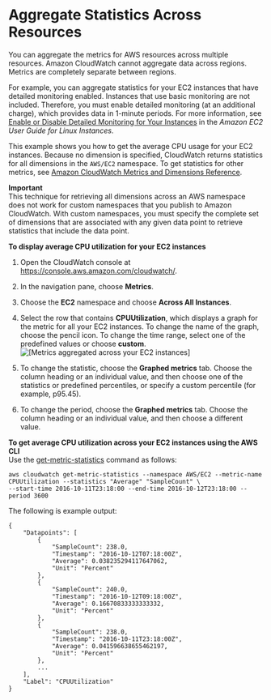 # Aggregate Statistics Across Resources<a name="GetSingleMetricAllDimensions"></a>

You can aggregate the metrics for AWS resources across multiple resources\. Amazon CloudWatch cannot aggregate data across regions\. Metrics are completely separate between regions\.

For example, you can aggregate statistics for your EC2 instances that have detailed monitoring enabled\. Instances that use basic monitoring are not included\. Therefore, you must enable detailed monitoring \(at an additional charge\), which provides data in 1\-minute periods\. For more information, see [Enable or Disable Detailed Monitoring for Your Instances](http://docs.aws.amazon.com/AWSEC2/latest/UserGuide/using-cloudwatch-new.html) in the *Amazon EC2 User Guide for Linux Instances*\.

This example shows you how to get the average CPU usage for your EC2 instances\. Because no dimension is specified, CloudWatch returns statistics for all dimensions in the `AWS/EC2` namespace\. To get statistics for other metrics, see [Amazon CloudWatch Metrics and Dimensions Reference](CW_Support_For_AWS.md)\.

**Important**  
This technique for retrieving all dimensions across an AWS namespace does not work for custom namespaces that you publish to Amazon CloudWatch\. With custom namespaces, you must specify the complete set of dimensions that are associated with any given data point to retrieve statistics that include the data point\. 

**To display average CPU utilization for your EC2 instances**

1. Open the CloudWatch console at [https://console\.aws\.amazon\.com/cloudwatch/](https://console.aws.amazon.com/cloudwatch/)\.

1. In the navigation pane, choose **Metrics**\.

1. Choose the **EC2** namespace and choose **Across All Instances**\.

1. Select the row that contains **CPUUtilization**, which displays a graph for the metric for all your EC2 instances\. To change the name of the graph, choose the pencil icon\. To change the time range, select one of the predefined values or choose **custom**\.  
![\[Metrics aggregated across your EC2 instances\]](http://docs.aws.amazon.com/AmazonCloudWatch/latest/monitoring/images/metric_aggregated_instances.png)

1. To change the statistic, choose the **Graphed metrics** tab\. Choose the column heading or an individual value, and then choose one of the statistics or predefined percentiles, or specify a custom percentile \(for example, p95\.45\)\.

1. To change the period, choose the **Graphed metrics** tab\. Choose the column heading or an individual value, and then choose a different value\.

**To get average CPU utilization across your EC2 instances using the AWS CLI**  
Use the [get\-metric\-statistics](http://docs.aws.amazon.com/cli/latest/reference/cloudwatch/get-metric-staticstics.html) command as follows:

```
aws cloudwatch get-metric-statistics --namespace AWS/EC2 --metric-name CPUUtilization --statistics "Average" "SampleCount" \
--start-time 2016-10-11T23:18:00 --end-time 2016-10-12T23:18:00 --period 3600
```

The following is example output:

```
{
    "Datapoints": [
        {
            "SampleCount": 238.0, 
            "Timestamp": "2016-10-12T07:18:00Z", 
            "Average": 0.038235294117647062, 
            "Unit": "Percent"
        }, 
        {
            "SampleCount": 240.0, 
            "Timestamp": "2016-10-12T09:18:00Z", 
            "Average": 0.16670833333333332, 
            "Unit": "Percent"
        }, 
        {
            "SampleCount": 238.0, 
            "Timestamp": "2016-10-11T23:18:00Z", 
            "Average": 0.041596638655462197, 
            "Unit": "Percent"
        }, 
        ...
    ], 
    "Label": "CPUUtilization"
}
```